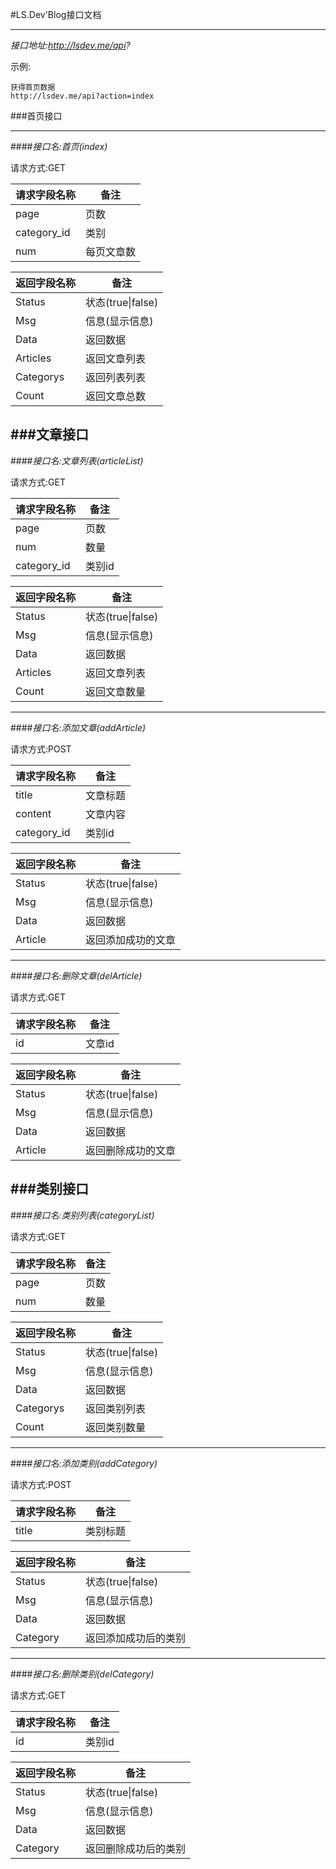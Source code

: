 #LS.Dev'Blog接口文档

---
*接口地址:http://lsdev.me/api?*

示例:

	获得首页数据
	http://lsdev.me/api?action=index


###首页接口

---

####*接口名:首页(index)*

请求方式:GET

<table class="table table-bordered table-striped">
	<thead>
		<tr>
			<th>请求字段名称</th>
			<th>备注</th>
		</tr>
	</thead>
	<tbody>
		<tr>
			<td>page</td>
			<td>页数</td>
		</tr>
		<tr>
			<td>category_id</td>
			<td>类别</td>
		</tr>
		<tr>
			<td>num</td>
			<td>每页文章数</td>
		</tr>
	</tbody>
</table>

<table class="table table-bordered table-striped ">
	<thead>
		<tr>
			<th>返回字段名称</th>
			<th>备注</th>
		</tr>
	</thead>
	<tbody>
		<tr>
			<td>Status</td>
			<td>状态(true|false)</td>
		</tr>
		<tr>
			<td>Msg</td>
			<td>信息(显示信息)</td>
		</tr>
		<tr>
			<td>Data</td>
			<td>返回数据</td>
		</tr>
		<tr>
			<td>Articles</td>
			<td>返回文章列表</td>
		</tr>
		<tr>
			<td>Categorys</td>
			<td>返回列表列表</td>
		</tr>
		<tr>
			<td>Count</td>
			<td>返回文章总数</td>
		</tr>
	</tbody>
</table>

###文章接口
-----

####*接口名:文章列表(articleList)*

请求方式:GET

<table class="table table-bordered table-striped ">
	<thead>
		<tr>
			<th>请求字段名称</th>
			<th>备注</th>
		</tr>
	</thead>
	<tbody>
		<tr>
			<td>page</td>
			<td>页数</td>
		</tr>
		<tr>
			<td>num</td>
			<td>数量</td>
		</tr>
		<tr>
			<td>category_id</td>
			<td>类别id</td>
		</tr>
	</tbody>
</table>

<table class="table table-bordered table-striped ">
	<thead>
		<tr>
			<th>返回字段名称</th>
			<th>备注</th>
		</tr>
	</thead>
	<tbody>
		<tr>
			<td>Status</td>
			<td>状态(true|false)</td>
		</tr>
		<tr>
			<td>Msg</td>
			<td>信息(显示信息)</td>
		</tr>
		<tr>
			<td>Data</td>
			<td>返回数据</td>
		</tr>
		<tr>
			<td>Articles</td>
			<td>返回文章列表</td>
		</tr>
		<tr>
			<td>Count</td>
			<td>返回文章数量</td>
		</tr>
	</tbody>
</table>

---

####*接口名:添加文章(addArticle)*

请求方式:POST

<table class="table table-bordered table-striped ">
	<thead>
		<tr>
			<th>请求字段名称</th>
			<th>备注</th>
		</tr>
	</thead>
	<tbody>
		<tr>
			<td>title</td>
			<td>文章标题</td>
		</tr>
		<tr>
			<td>content</td>
			<td>文章内容</td>
		</tr>
		<tr>
			<td>category_id</td>
			<td>类别id</td>
		</tr>
	</tbody>
</table>

<table class="table table-bordered table-striped ">
	<thead>
		<tr>
			<th>返回字段名称</th>
			<th>备注</th>
		</tr>
	</thead>
	<tbody>
		<tr>
			<td>Status</td>
			<td>状态(true|false)</td>
		</tr>
		<tr>
			<td>Msg</td>
			<td>信息(显示信息)</td>
		</tr>
		<tr>
			<td>Data</td>
			<td>返回数据</td>
		</tr>
		<tr>
			<td>Article</td>
			<td>返回添加成功的文章</td>
		</tr>
	</tbody>
</table>

---


####*接口名:删除文章(delArticle)*

请求方式:GET

<table class="table table-bordered table-striped ">
	<thead>
		<tr>
			<th>请求字段名称</th>
			<th>备注</th>
		</tr>
	</thead>
	<tbody>
		<tr>
			<td>id</td>
			<td>文章id</td>
		</tr>
	</tbody>
</table>

<table class="table table-bordered table-striped ">
	<thead>
		<tr>
			<th>返回字段名称</th>
			<th>备注</th>
		</tr>
	</thead>
	<tbody>
		<tr>
			<td>Status</td>
			<td>状态(true|false)</td>
		</tr>
		<tr>
			<td>Msg</td>
			<td>信息(显示信息)</td>
		</tr>
		<tr>
			<td>Data</td>
			<td>返回数据</td>
		</tr>
		<tr>
			<td>Article</td>
			<td>返回删除成功的文章</td>
		</tr>
	</tbody>
</table>

###类别接口
-----

####*接口名:类别列表(categoryList)*

请求方式:GET

<table class="table table-bordered table-striped ">
	<thead>
		<tr>
			<th>请求字段名称</th>
			<th>备注</th>
		</tr>
	</thead>
	<tbody>
		<tr>
			<td>page</td>
			<td>页数</td>
		</tr>
		<tr>
			<td>num</td>
			<td>数量</td>
		</tr>
	</tbody>
</table>

<table class="table table-bordered table-striped ">
	<thead>
		<tr>
			<th>返回字段名称</th>
			<th>备注</th>
		</tr>
	</thead>
	<tbody>
		<tr>
			<td>Status</td>
			<td>状态(true|false)</td>
		</tr>
		<tr>
			<td>Msg</td>
			<td>信息(显示信息)</td>
		</tr>
		<tr>
			<td>Data</td>
			<td>返回数据</td>
		</tr>
		<tr>
			<td>Categorys</td>
			<td>返回类别列表</td>
		</tr>
		<tr>
			<td>Count</td>
			<td>返回类别数量</td>
		</tr>
	</tbody>
</table>

---

####*接口名:添加类别(addCategory)*

请求方式:POST
<table class="table table-bordered table-striped ">
	<thead>
		<tr>
			<th>请求字段名称</th>
			<th>备注</th>
		</tr>
	</thead>
	<tbody>
		<tr>
			<td>title</td>
			<td>类别标题</td>
		</tr>
	</tbody>
</table>

<table class="table table-bordered table-striped ">
	<thead>
		<tr>
			<th>返回字段名称</th>
			<th>备注</th>
		</tr>
	</thead>
	<tbody>
		<tr>
			<td>Status</td>
			<td>状态(true|false)</td>
		</tr>
		<tr>
			<td>Msg</td>
			<td>信息(显示信息)</td>
		</tr>
		<tr>
			<td>Data</td>
			<td>返回数据</td>
		</tr>
		<tr>
			<td>Category</td>
			<td>返回添加成功后的类别</td>
		</tr>
	</tbody>
</table>

-----

####*接口名:删除类别(delCategory)*

请求方式:GET

<table class="table table-bordered table-striped ">
	<thead>
		<tr>
			<th>请求字段名称</th>
			<th>备注</th>
		</tr>
	</thead>
	<tbody>
		<tr>
			<td>id</td>
			<td>类别id</td>
		</tr>
	</tbody>
</table>

<table class="table table-bordered table-striped ">
	<thead>
		<tr>
			<th>返回字段名称</th>
			<th>备注</th>
		</tr>
	</thead>
	<tbody>
		<tr>
			<td>Status</td>
			<td>状态(true|false)</td>
		</tr>
		<tr>
			<td>Msg</td>
			<td>信息(显示信息)</td>
		</tr>
		<tr>
			<td>Data</td>
			<td>返回数据</td>
		</tr>
		<tr>
			<td>Category</td>
			<td>返回删除成功后的类别</td>
		</tr>
	</tbody>
</table>